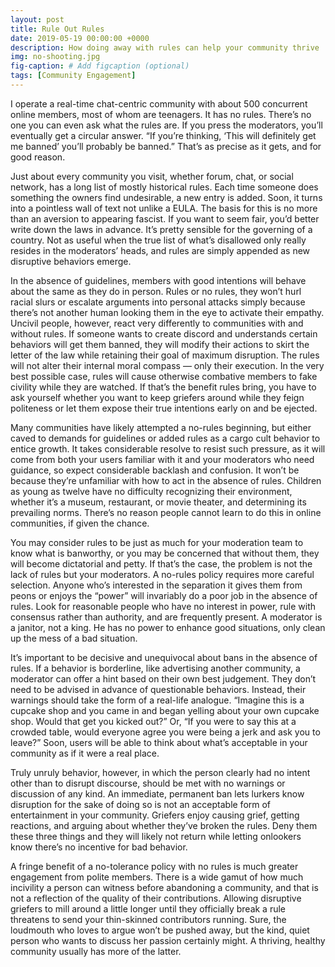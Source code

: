 ```yaml
---
layout: post
title: Rule Out Rules
date: 2019-05-19 00:00:00 +0000
description: How doing away with rules can help your community thrive
img: no-shooting.jpg
fig-caption: # Add figcaption (optional)
tags: [Community Engagement]
---
```

I operate a real-time chat-centric community with about 500 concurrent online members, most of whom are teenagers. It has no rules. There’s no one you can even ask what the rules are. If you press the moderators, you’ll eventually get a circular answer. “If you’re thinking, ‘This will definitely get me banned’ you’ll probably be banned.” That’s as precise as it gets, and for good reason.

Just about every community you visit, whether forum, chat, or social network, has a long list of mostly historical rules. Each time someone does something the owners find undesirable, a new entry is added. Soon, it turns into a pointless wall of text not unlike a EULA. The basis for this is no more than an aversion to appearing fascist. If you want to seem fair, you’d better write down the laws in advance. It’s pretty sensible for the governing of a country. Not as useful when the true list of what’s disallowed only really resides in the moderators’ heads, and rules are simply appended as new disruptive behaviors emerge.

In the absence of guidelines, members with good intentions will behave about the same as they do in person. Rules or no rules, they won’t hurl racial slurs or escalate arguments into personal attacks simply because there’s not another human looking them in the eye to activate their empathy. Uncivil people, however, react very differently to communities with and without rules. If someone wants to create discord and understands certain behaviors will get them banned, they will modify their actions to skirt the letter of the law while retaining their goal of maximum disruption. The rules will not alter their internal moral compass — only their execution. In the very best possible case, rules will cause otherwise combative members to fake civility while they are watched. If that’s the benefit rules bring, you have to ask yourself whether you want to keep griefers around while they feign politeness or let them expose their true intentions early on and be ejected.

Many communities have likely attempted a no-rules beginning, but either caved to demands for guidelines or added rules as a cargo cult behavior to entice growth. It takes considerable resolve to resist such pressure, as it will come from both your users familiar with it and your moderators who need guidance, so expect considerable backlash and confusion. It won’t be because they’re unfamiliar with how to act in the absence of rules. Children as young as twelve have no difficulty recognizing their environment, whether it’s a museum, restaurant, or movie theater, and determining its prevailing norms. There’s no reason people cannot learn to do this in online communities, if given the chance.

You may consider rules to be just as much for your moderation team to know what is banworthy, or you may be concerned that without them, they will become dictatorial and petty. If that’s the case, the problem is not the lack of rules but your moderators. A no-rules policy requires more careful selection. Anyone who’s interested in the separation it gives them from peons or enjoys the “power” will invariably do a poor job in the absence of rules. Look for reasonable people who have no interest in power, rule with consensus rather than authority, and are frequently present. A moderator is a janitor, not a king. He has no power to enhance good situations, only clean up the mess of a bad situation.

It’s important to be decisive and unequivocal about bans in the absence of rules. If a behavior is borderline, like advertising another community, a moderator can offer a hint based on their own best judgement. They don’t need to be advised in advance of questionable behaviors. Instead, their warnings should take the form of a real-life analogue. “Imagine this is a cupcake shop and you came in and began yelling about your own cupcake shop. Would that get you kicked out?” Or, “If you were to say this at a crowded table, would everyone agree you were being a jerk and ask you to leave?” Soon, users will be able to think about what’s acceptable in your community as if it were a real place.

Truly unruly behavior, however, in which the person clearly had no intent other than to disrupt discourse, should be met with no warnings or discussion of any kind. An immediate, permanent ban lets lurkers know disruption for the sake of doing so is not an acceptable form of entertainment in your community. Griefers enjoy causing grief, getting reactions, and arguing about whether they’ve broken the rules. Deny them these three things and they will likely not return while letting onlookers know there’s no incentive for bad behavior.

A fringe benefit of a no-tolerance policy with no rules is much greater engagement from polite members. There is a wide gamut of how much incivility a person can witness before abandoning a community, and that is not a reflection of the quality of their contributions. Allowing disruptive griefers to mill around a little longer until they officially break a rule threatens to send your thin-skinned contributors running. Sure, the loudmouth who loves to argue won’t be pushed away, but the kind, quiet person who wants to discuss her passion certainly might. A thriving, healthy community usually has more of the latter.